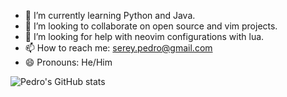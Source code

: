 - 🌱 I’m currently learning Python and Java.
- 👯 I’m looking to collaborate on open source and vim projects.
- 🤔 I’m looking for help with neovim configurations with lua.
- 📫 How to reach me: serey.pedro@gmail.com
- 😄 Pronouns: He/Him

![Pedro's GitHub stats](https://github-readme-stats.vercel.app/api?username=anuraghazra&show_icons=true&theme=gruvbox)
